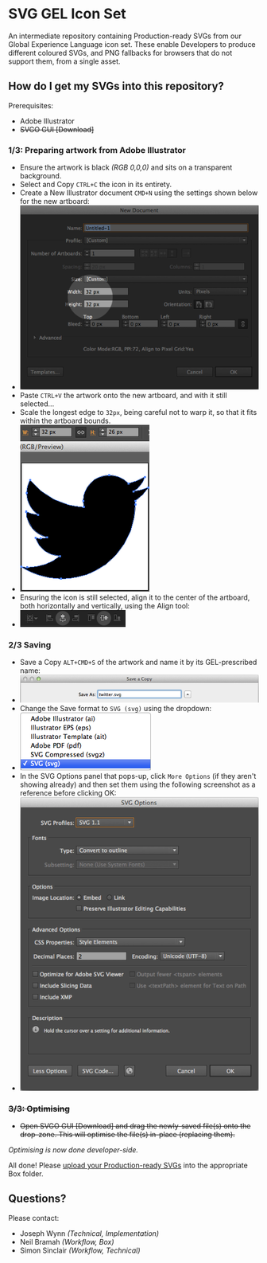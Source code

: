 # SVG GEL Icon Set
An intermediate repository containing Production-ready SVGs from our Global Experience Language icon set. These enable Developers to produce different coloured SVGs, and PNG fallbacks for browsers that do not support them, from a single asset.

## How do I get my SVGs into this repository?
Prerequisites:
- Adobe Illustrator
- ~~SVGO GUI [Download]~~

### 1/3: Preparing artwork from Adobe Illustrator
- Ensure the artwork is black *(RGB 0,0,0)* and sits on a transparent background.
- Select and Copy `CTRL+C` the icon in its entirety.
- Create a New Illustrator document `CMD+N` using the settings shown below for the new artboard:
- ![](support/illus-new-doc.png)
- Paste `CTRL+V` the artwork onto the new artboard, and with it still selected...
- Scale the longest edge to `32px`, being careful not to warp it, so that it fits within the artboard bounds.
- ![](support/illus-longest-edge-32.png)
- Ensuring the icon is still selected, align it to the center of the artboard, both horizontally and vertically, using the Align tool:
- ![](support/illus-center-x-y.png)

### 2/3 Saving
- Save a Copy `ALT+CMD+S` of the artwork and name it by its GEL-prescribed name:
- ![](support/illus-save-a-copy.png)
- Change the Save format to `SVG (svg)` using the dropdown:
- ![](support/illus-save-format.png)
- In the SVG Options panel that pops-up, click `More Options` (if they aren't showing already) and then set them using the following screenshot as a reference before clicking OK:
- ![](support/illus-svg-options.png)

### ~~3/3: Optimising~~
- ~~Open SVGO GUI [Download] and drag the newly-saved file(s) onto the drop-zone. This will optimise the file(s) in-place (replacing them).~~

*Optimising is now done developer-side.*

All done! Please [upload your Production-ready SVGs](https://myshare.app.box.com/files/0/f/3158519203/SVG_GEL_Icon_Set) into the appropriate Box folder.

## Questions?
Please contact:
- Joseph Wynn *(Technical, Implementation)*
- Neil Bramah *(Workflow, Box)*
- Simon Sinclair *(Workflow, Technical)*

